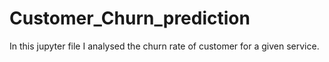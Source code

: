 # Customer_Churn_prediction
In this jupyter file I analysed the churn rate of customer for a given service.
